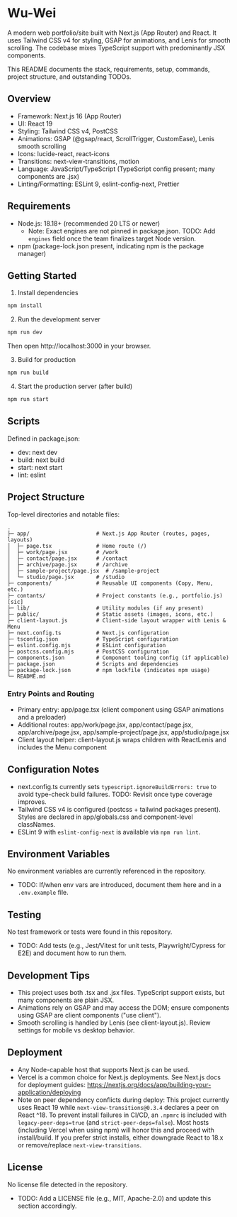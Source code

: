 # Wu-Wei

A modern web portfolio/site built with Next.js (App Router) and React. It uses Tailwind CSS v4 for styling, GSAP for animations, and Lenis for smooth scrolling. The codebase mixes TypeScript support with predominantly JSX components.

This README documents the stack, requirements, setup, commands, project structure, and outstanding TODOs.

## Overview
- Framework: Next.js 16 (App Router)
- UI: React 19
- Styling: Tailwind CSS v4, PostCSS
- Animations: GSAP (@gsap/react, ScrollTrigger, CustomEase), Lenis smooth scrolling
- Icons: lucide-react, react-icons
- Transitions: next-view-transitions, motion
- Language: JavaScript/TypeScript (TypeScript config present; many components are .jsx)
- Linting/Formatting: ESLint 9, eslint-config-next, Prettier

## Requirements
- Node.js: 18.18+ (recommended 20 LTS or newer)
  - Note: Exact engines are not pinned in package.json. TODO: Add `engines` field once the team finalizes target Node version.
- npm (package-lock.json present, indicating npm is the package manager)

## Getting Started
1) Install dependencies
```bash
npm install
```

2) Run the development server
```bash
npm run dev
```
Then open http://localhost:3000 in your browser.

3) Build for production
```bash
npm run build
```

4) Start the production server (after build)
```bash
npm run start
```

## Scripts
Defined in package.json:
- dev: next dev
- build: next build
- start: next start
- lint: eslint

## Project Structure
Top-level directories and notable files:
```
.
├─ app/                     # Next.js App Router (routes, pages, layouts)
│  ├─ page.tsx              # Home route (/)
│  ├─ work/page.jsx         # /work
│  ├─ contact/page.jsx      # /contact
│  ├─ archive/page.jsx      # /archive
│  ├─ sample-project/page.jsx  # /sample-project
│  └─ studio/page.jsx       # /studio
├─ components/              # Reusable UI components (Copy, Menu, etc.)
├─ contants/                # Project constants (e.g., portfolio.js) [sic]
├─ lib/                     # Utility modules (if any present)
├─ public/                  # Static assets (images, icons, etc.)
├─ client-layout.js         # Client-side layout wrapper with Lenis & Menu
├─ next.config.ts           # Next.js configuration
├─ tsconfig.json            # TypeScript configuration
├─ eslint.config.mjs        # ESLint configuration
├─ postcss.config.mjs       # PostCSS configuration
├─ components.json          # Component tooling config (if applicable)
├─ package.json             # Scripts and dependencies
├─ package-lock.json        # npm lockfile (indicates npm usage)
└─ README.md
```

### Entry Points and Routing
- Primary entry: app/page.tsx (client component using GSAP animations and a preloader)
- Additional routes: app/work/page.jsx, app/contact/page.jsx, app/archive/page.jsx, app/sample-project/page.jsx, app/studio/page.jsx
- Client layout helper: client-layout.js wraps children with ReactLenis and includes the Menu component

## Configuration Notes
- next.config.ts currently sets `typescript.ignoreBuildErrors: true` to avoid type-check build failures. TODO: Revisit once type coverage improves.
- Tailwind CSS v4 is configured (postcss + tailwind packages present). Styles are declared in app/globals.css and component-level classNames.
- ESLint 9 with `eslint-config-next` is available via `npm run lint`.

## Environment Variables
No environment variables are currently referenced in the repository.
- TODO: If/when env vars are introduced, document them here and in a `.env.example` file.

## Testing
No test framework or tests were found in this repository.
- TODO: Add tests (e.g., Jest/Vitest for unit tests, Playwright/Cypress for E2E) and document how to run them.

## Development Tips
- This project uses both .tsx and .jsx files. TypeScript support exists, but many components are plain JSX.
- Animations rely on GSAP and may access the DOM; ensure components using GSAP are client components ("use client").
- Smooth scrolling is handled by Lenis (see client-layout.js). Review settings for mobile vs desktop behavior.

## Deployment
- Any Node-capable host that supports Next.js can be used.
- Vercel is a common choice for Next.js deployments. See Next.js docs for deployment guides: https://nextjs.org/docs/app/building-your-application/deploying
- Note on peer dependency conflicts during deploy: This project currently uses React 19 while `next-view-transitions@0.3.4` declares a peer on React ^18. To prevent install failures in CI/CD, an `.npmrc` is included with `legacy-peer-deps=true` (and `strict-peer-deps=false`). Most hosts (including Vercel when using npm) will honor this and proceed with install/build. If you prefer strict installs, either downgrade React to 18.x or remove/replace `next-view-transitions`. 

## License
No license file detected in the repository.
- TODO: Add a LICENSE file (e.g., MIT, Apache-2.0) and update this section accordingly.
